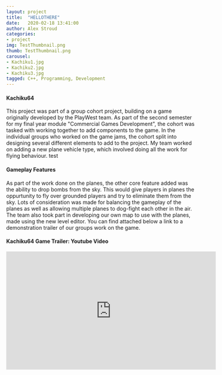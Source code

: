 ```yaml
---
layout: project
title:  "HELLOTHERE"
date:   2020-02-18 13:41:00
author: Alex Stroud
categories:
- project
img: TestThumbnail.png
thumb: TestThumbnail.png
carousel:
- Kachiku1.jpg
- Kachiku2.jpg
- Kachiku3.jpg
tagged: C++, Programming, Development
---
```


#### Kachiku64

This project was part of a group cohort project, building on a game originally developed by the PlayWest team. As part of the second semester for my final year module "Commercial Games Development", the cohort was tasked with working together to add components to the game. In the individual groups who worked on the game jams, the cohort split into designing several different elements to add to the project. My team worked on adding a new plane vehicle type, which involved doing all the work for flying behaviour.
test


#### Gameplay Features

As part of the work done on the planes, the other core feature added was the ability to drop bombs from the sky. This would give players in planes the oppurtunity to fly over grounded players and try to eliminate them from the sky. Lots of consideration was made for balancing the gameplay of the planes as well as allowing multiple planes to dog-fight each other in the air. The team also took part in developing our own map to use with the planes, made using the new level editor. You can find attached below a link to a demonstration trailer of our groups work on the game.


#### Kachiku64 Game Trailer: Youtube Video
<iframe width="560" height="315" src="https://www.youtube.com/embed/4QVY9biPG3A" frameborder="0" allow="accelerometer; autoplay; encrypted-media; gyroscope; picture-in-picture" allowfullscreen></iframe>



